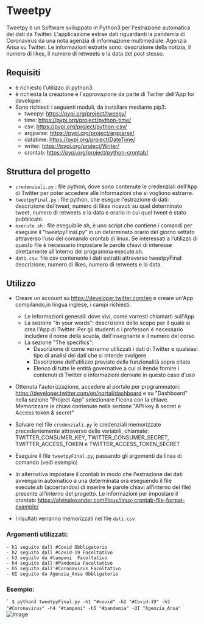 # Tweetpy

Tweetpy è un Software sviluppato in Python3 per l'estrazione automatica dei dati da Twitter. L'applicazione estrae dati riguardanti la pandemia di Coronavirus da una nota agenzia di informazione multimediale: Agenzia Ansa su Twitter. Le informazioni estratte sono: descrizione della notizia, il numero di likes, il numero di retweets e la data del post stesso.

## Requisiti

* è richiesto l'utilizzo di python3.
* è richiesta la creazione e l'approvazione da parte di Twitter dell'App for developer.
* Sono richiesti i seguenti moduli, da installare mediante pip3:
	* tweepy: https://pypi.org/project/tweepy/
 	* time: https://pypi.org/project/python-time/
 	* csv: https://pypi.org/project/python-csv/
 	* argparse: https://pypi.org/project/argparse/
 	* datatime: https://pypi.org/project/DateTime/
	*  writer: https://pypi.org/project/Writer/
 	* crontab: https://pypi.org/project/python-crontab/

## Struttura del progetto

- `credenziali.py` : file python, dove sono contenute le credenziali dell'App di Twitter per poter accedere alle informazioni che si vogliono estrarre.
- `tweetpyFinal.py` : file python, che esegue l'estrazione di dati: descrizione del tweet, numero di likes ricevuti su quel determinato tweet, numero di retweets e la data e orario in cui quel tweet è stato pubblicato.
- `execute.sh` : file eseguibile sh, è uno script che contiene i comandi per eseguire il “tweetpyFinal.py”  in un determinato orario del giorno settato attraverso l’uso del comando crontab di linux. Se interessati a l’utilizzo di questo file è necessario impostare le parole chiavi di interesse direttamente all’interno del programma execute.sh.
- `dati.csv`: file csv contenente i dati estratti attraverso tweetpyFinal: descrizione, numero di likes, numero di retweets e la data.

## Utilizzo

* Creare un account su https://developer.twitter.com/en e creare un'App compilando,in lingua inglese, i campi richiesti:
	* Le informazioni generali: dove vivi, come vorresti chiamarti sull'App
	* La sezione "In your words": descrizione dello scopo per il quale si crea l'App di Twitter. Per gli studenti o i professori è necessario includere il nome della 		scuola, dell'insegnante e il numero del corso
	* La sezione "The specifics": 
		* Descrizione di come verranno utilizzati i dati di Twitter e qualsiasi tipo di analisi dei dati che si intende svolgere
		* Descrizione dell'utilizzo previsto delle funzionalità sopra citate
		* Elenco di tutte le entità governative a cui si itende fornire i contenuti di Twitter o informazioni derivate in questo caso d'uso

* Ottenuta l'autorizzazione, accedere al portale per programmatori: https://developer.twitter.com/en/portal/dashboard e su "Dashboard" nella sezione "Project App" selezionare l'icona con la chiave. Memorizzare le chiavi contenute nella sezione "API key & secret e Access token & secret"
* Salvare nel file `credenziali.py` le credenziali memorizzate precedentemente attraverso delle variabili, chiamate: TWITTER_CONSUMER_KEY, TWITTER_CONSUMER_SECRET, TWITTER_ACCESS_TOKEN e TWITTER_ACCESS_TOKEN_SECRET
* Eseguire il file `tweetpyFinal.py`, passando gli argomenti da linea di comando (vedi esempio)
* In alternativa impostare il crontab in modo che l'estrazione dei dati avvenga in automatico a una determinata ora eseguendo il file execute.sh (accertandosi di inserire le parole chiavi all’interno del file) presente all’interno del progetto. Le informazioni per impostare il crontab: https://alvinalexander.com/linux/linux-crontab-file-format-example/
* I risultati verranno memorizzati nel file `dati.csv`

### Argomenti utilizzati:

	- h1 seguito dall #Covid Obbligatorio
	- h2 seguito dall #Covid-19 Facoltativo
	- h3 seguito da #tamponi  Facoltativo
	- h4 seguito dall'#Pandemia Facoltativo
	- h5 seguito dall'#Coronavirus Facoltativo
	- UI seguito da Agenzia_Ansa Obbligatorio

### Esempio:

`` `
$ python3 tweetpyFinal.py -h1 "#covid" -h2 "#Covid-19" -h3 "#Coronavirus" -h4 "#tamponi" -h5 "#pandemia" -UI "Agenzia_Ansa"
`` `
![Image](https://user-images.githubusercontent.com/27484575/100906283-4f64a980-34c9-11eb-9a5c-038bc277863c.jpeg)

